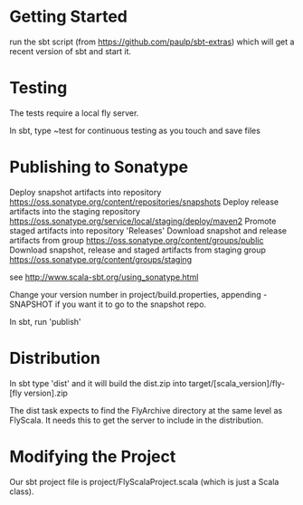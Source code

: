 Getting Started
===============

run the sbt script (from https://github.com/paulp/sbt-extras) which will get a recent version of sbt and start it.


Testing
=======
The tests require a local fly server.

In sbt, type ~test for continuous testing as you touch and save files

Publishing to Sonatype
==========================

Deploy snapshot artifacts into repository https://oss.sonatype.org/content/repositories/snapshots
Deploy release artifacts into the staging repository https://oss.sonatype.org/service/local/staging/deploy/maven2
Promote staged artifacts into repository 'Releases'
Download snapshot and release artifacts from group https://oss.sonatype.org/content/groups/public
Download snapshot, release and staged artifacts from staging group https://oss.sonatype.org/content/groups/staging

see http://www.scala-sbt.org/using_sonatype.html

Change your version number in project/build.properties, appending -SNAPSHOT if you want it to go to the snapshot repo.

In sbt, run 'publish'

Distribution
============

In sbt type 'dist' and it will build the dist.zip into target/[scala_version]/fly-[fly version].zip

The dist task expects to find the FlyArchive directory at the same level as FlyScala. It needs this to
get the server to include in the distribution.

Modifying the Project
=====================
Our sbt project file is project/FlyScalaProject.scala (which is just a Scala class).


